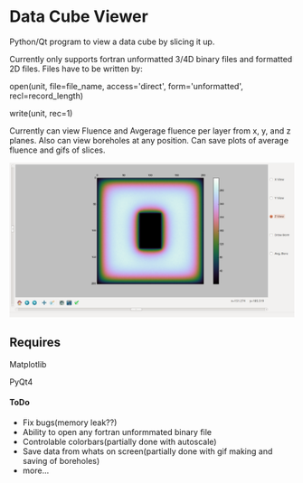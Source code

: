# Data Cube Viewer 

Python/Qt program to view a data cube by slicing it up. 

Currently only supports fortran unformatted 3/4D binary files and formatted 2D files.
Files have to be written by:

open(unit, file=file_name, access='direct', form='unformatted', recl=record_length)

write(unit, rec=1)

Currently can view Fluence and Avgerage fluence per layer from x, y, and z planes. Also can view boreholes at any position.
Can save plots of average fluence and gifs of slices.

![Screenshot](https://github.com/lewisfish/data_cube_viewer/blob/master/Screenshot.png)

## Requires
Matplotlib

PyQt4

#### ToDo

  - Fix bugs(memory leak??)
  - Ability to open any fortran unformmated binary file
  - Controlable colorbars(partially done with autoscale)
  - Save data from whats on screen(partially done with gif making and saving of boreholes)
  - more...
